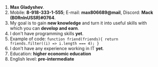1. **Max Gladyshev**.
2. Mobile: **8-918-333-1-555**; E-mail: **max806689@mail**, Discord: **Mack (B0RnInUSSR)#0764**.
3. My goal is to gain __new knowledge__ and turn it into useful skills with which you can __develop and earn__.
4. I don't have programming skills __yet__.
5. Example of code: ```function friend(friends){
                        return friends.filter((i) => i.length === 4);
                    }```
6. I don't have any experience working in IT __yet__.
7. Education: **higher economic education**
8. English level: **pre-intermediate**